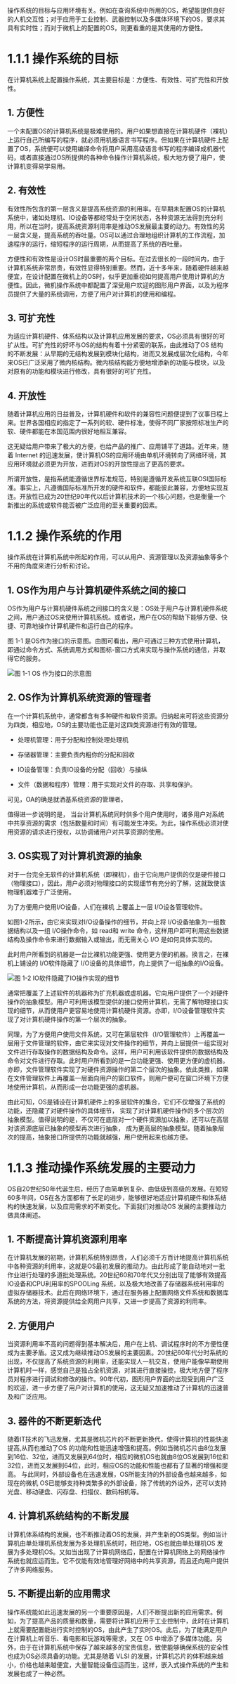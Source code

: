 操作系统的目标与应用环境有关。例如在查询系统中所用的OS，希望能提供良好的人机交互性；对于应用于工业控制、武器控制以及多媒体环境下的OS，要求其具有实时性；而对于微机上的配置的OS，则更看重的是其使用的方便性。



# 1.1.1 操作系统的目标

在计算机系统上配置操作系统，其主要目标是：方便性、有效性、可扩充性和开放性。

## 1. 方便性

一个未配置OS的计算机系统是极难使用的。用户如果想直接在计算机硬件（裸机）上运行自己所编写的程序，就必须用机器语言书写程序。但如果在计算机硬件上配置了OS，系统便可以使用编译命令将用户采用高级语言书写的程序编译成机器代码，或者直接通过OS所提供的各种命令操作计算机系统，极大地方便了用户，使计算机变得易学易用。

## 2. 有效性

有效性所包含的第一层含义是提高系统资源的利用率。在早期未配置OS的计算机系统中，诸如处理机、IO设备等都经常处于空闲状态，各种资源无法得到充分利用，所以在当时，提高系统资源利用率是推动OS发展最主要的动力。有效性的另一层含义是，提高系统的吞吐量。OS可以通过合理地组织计算机的工作流程，加速程序的运行，缩短程序的运行周期，从而提高了系统的吞吐量。

方便性和有效性是设计OS时最重要的两个目标。在过去很长的一段时间内，由于计算机系统非常昂贵，有效性显得特别重要。然而，近十多年来，随着硬件越来越便宜，在设计配置在微机上的OS时，似乎更加重视如何提高用户使用计算机的方便性。因此，微机操作系统中都配置了深受用户欢迎的图形用户界面，以及为程序员提供了大量的系统调用，方便了用户对计算机的使用和编程。

## 3. 可扩充性

为适应计算机硬件、体系结构以及计算机应用发展的要求，OS必须具有很好的可扩从性。可扩充性的好坏与OS的结构有着十分紧密的联系，由此推动了OS 结构的不断发展：从早期的无结构发展到模块化结构，进而又发展成层次化结构，今年来OS已广泛采用了微内核结构。微内核结构能方便地增添新的功能与模块，以及对原有的功能和模块进行修改，具有很好的可扩充性。

## 4. 开放性

随着计算机应用的日益普及，计算机硬件和软件的兼容性问题便提到了议事日程上来。世界各国相应的指定了一系列的软、硬件标准，使得不同厂家按照标准生产的软、硬件都能在本国范围内很好地相互兼容。

这无疑给用户带来了极大的方便，也给产品的推广、应用铺平了道路。近年来，随着 Internet 的迅速发展，使计算机OS的应用环境由单机环境转向了网络环境，其应用环境就必须更为开放，进而对OS的开放性提出了更高的要求。

所谓开放性，是指系统能遵循世界标准规范，特别是遵循开发系统互联OSI国际标准。事实上，凡遵循国际标准所开发的硬件和软件，都能彼此兼容，方便地实现互连。开放性已成为20世纪90年代以后计算机技术的一个核心问题，也是衡量一个新推出的系统或软件能否被广泛应用的至关重要的因素。



# 1.1.2 操作系统的作用

操作系统在计算机系统中所起的作用，可以从用户、资源管理以及资源抽象等多个不用的角度来进行分析和讨论。

## 1. OS作为用户与计算机硬件系统之间的接口

OS作为用户与计算机硬件系统之间接口的含义是：OS处于用户与计算机硬件系统之间，用户通过OS来使用计算机系统。或者说，用户在OS的帮助下能够方便、快捷、可靠地操作计算机硬件和运行自己的程序。

图 1-1 是OS作为接口的示意图。由图可看出，用户可通过三种方式使用计算机，即通过命令方式、系统调用方式和图标-窗口方式来实现与操作系统的通信，并取得它的服务。

![图 1-1 OS 作为接口的示意图](https://secure1.wostatic.cn/static/6FQMuisbt8wLrxCAs47hrD/image.png)

## 2. OS作为计算机系统资源的管理者

在一个计算机系统中，通常都含有多种硬件和软件资源。归纳起来可将这些资源分为四类，相应地，OS的主要功能也正是对这四类资源进行有效的管理。

- 处理机管理：用于分配和控制处理处理机

- 存储器管理：主要负责内粗你的分配和回收

- IO设备管理：负责IO设备的分配（回收）与操纵

- 文件（数据和程序）管理：用于实现对文件的存取、共享和保护。

可见，OA的确是就洒基系统资源的管理者。

值得进一步说明的是， 当台计算机系统同时供多个用户使用时，诸多用户对系统中共享资源的需求（包括数量和时间）有可能发生冲突。为此，操作系统必须对使用资源的请求进行授权，以协调诸用户对共享资源的使用。

## 3. OS实现了对计算机资源的抽象

对于一台完全无软件的计算机系统（即裸机），由于它向用户提供的仅是硬件接口（物理接口），因此，用户必须对物理接口的实现细节有充分的了解，这就致使该物理机器难于广泛使用。

为了方便用户使用I/O设备，人们在裸机 上覆盖上一层 I/O设各管理软件。

如图1-2所示，由它来实现对I/O设备操作的细节，并向上将 I/O设备抽象为一组数据结构以及一组 I/O操作命令，如 read和 write 命令，这样用户即可利用这些数据结构及操作命令来进行数据输入或输出，而无需关心 I/O 是如何具体实现的。

此时用户所看到的机器是一台比裸机功能更强、使用更方便的机器。换言之，在裸机上铺设的 I/O软件隐藏了 I/O设备的具体细节，向上提供了一组抽象的I/O设备。

![图 1-2 IO软件隐藏了IO操作实现的细节](https://secure1.wostatic.cn/static/7CZ2LWXJ9HpVpXjnS4ZzAW/image.png)

通常把覆盖了上述软件的机器称为扩充机器或虚机器。它向用户提供了一个对硬件操作的抽象模型。用户可利用该模型提供的接口使用计算机，无需了解物理接口实现的细节，从而使用户更容易地使用计算机硬件资源。亦即，I/O设备管理软件实现了对计算机硬件操作的第一个层次的抽象。

同理，为了方便用户使用文件系统，又可在第层软件（I/O管理软件）上再覆盖一层用于文件管理的软件，由它来实现对文件操作的细节，并向上层提供一组实现对文件进行存取操作的数据结构及命令。这样，用户可利用该软件提供的数据结构及命令对文件进行存取。此时用户所看到的是一台功能更强、使用更方便的虚机器。亦即，文件管理软件实现了对硬件资源操作的第二个层次的抽象。依此类推，如果在文件管理软件上再覆盖一层面向用户的窗口软件，则用户便可在窗口环境下方便地使用计算机，从而形成一台功能更强的虚机器。

由此可知，OS是铺设在计算机硬件上的多层软件的集合，它们不仅增强了系统的功能，还隐藏了对硬件操作的具体细节， 实现了对计算机硬件操作的多个层次的抽象模型。值得说明的是，不仅可在底层对一个硬件资源加以抽象，还可以在高层对该资源底层已抽象的模型再次进行抽象， 成为更高层的抽象模型。随着抽象层次的提高，抽象接口所提供的功能就越强，用户使用起来也越方便。



# 1.1.3 推动操作系统发展的主要动力

OS自20世纪50年代诞生后，经历了由简单到复杂、由低级到高级的发展。在短短60多年间，OS在各方面都有了长足的进步，能够很好地适应计算机硬件和体系结构的快速发展，以及应用需求的不断变化。下面我们对推动OS 发展的主要推动力做具体阐述。

## 1. 不断提高计算机资源利用率

在计算机发展的初期，计算机系统特别昂贵，人们必须千方百计地提高计算机系统中各种资源的利用率，这就是OS最初发展的推动力。由此形成了能自动地对一批作业进行处理的多道批处理系统。20世纪60和70年代又分别出现了能够有效提高IO设备和CPU利用率的SPOOLing 系统，以及极大地改善了存储器系统利用率的虚拟存储器技术。此后在网络环境下，通过在服务器上配置网络文件系统和数据库系统的方法，将资源提供给全网用户共享，又进一步提高了资源的利用率。

## 2. 方便用户

当资源利用率不高的问题得到基本解决后，用户在上机、调试程序时的不方便性便成为主要矛盾。这又成为继续推动OS发展的主要因素。20世纪60年代分时系统的出现，不仅提高了系统资源的利用率，还能实现人一机交互，使用户能像早期使用计算机时一样，感觉自己是独占全机资源，对其进行直接操控，极大地方便了程序员对程序进行调试和修改的操作。90年代初，图形用户界面的出现受到用户广泛的欢迎，进一步方便了用户对计算机的使用，这无疑又加速推动了计算机的迅速普及和广泛应用。


## 3. 器件的不断更新迭代

随着IT技术的飞迅发展，尤其是微机芯片的不断更新换代，使得计算机的性能快速提高,从而也推动了OS 的功能和性能迅速增强和提高。例如当微机芯片由8位发展到16位、32位，进而又发展到64位时，相应的微机OS也就由8位OS发展到16位和32位，进而又发展到64位，此时，相应OS的功能和性能也都有了显著的增强和提高。
与此同时，外部设备也在迅速发展，OS所能支持的外部设备也越来越多，如现在的微机 OS已能够支持种类繁多的外部设备，除了传统的外设外，还可以支持光盘、移动硬盘、闪存盘、扫描仪、数码相机等。


## 4. 计算机系统结构的不断发展

计算机体系结构的发展，也不断推动着OS的发展，并产生新的OS类型。例如当计算机由单处理机系统发展为多处理机系统时，相应地，OS也就由单处理机OS 发展为多处理机OS。又如当出现了计算机网络后，配置在计算机网络上的网络操作系统也就应运而生。它不仅能有效地管理好网络中的共享资源，而且还向用户提供了许多网络服务。

## 5. 不断提出新的应用需求

操作系统能如此迅速发展的另一个重要原因是，人们不断提出新的应用需求。例如，为了提高产品的质量和数量，需要将计算机应用于工业控制中，此时在计算机上就需要配置能进行实时控制的OS，由此产生了实时OS。此后，为了能满足用户在计算机上听音乐、看电影和玩游戏等需求，又在 OS 中增添了多媒体功能。另外，由于在计算机系统中保存了越来越多的宝贵信息，致使能够确保系统的安全性也成为OS必须具备的功能。尤其是随着 VLSI 的发展，计算机芯片的体积越来越小，价格也越来越便宜，大量智能设备应运而生，这样，嵌入式操作系统的产生和发展也成了一种必然。
